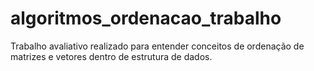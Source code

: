 # algoritmos_ordenacao_trabalho
Trabalho avaliativo realizado para entender conceitos de ordenação de matrizes e vetores dentro de estrutura de dados. 
